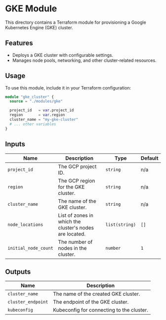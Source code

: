 # GKE Module

This directory contains a Terraform module for provisioning a Google Kubernetes Engine (GKE) cluster.

## Features

- Deploys a GKE cluster with configurable settings.
- Manages node pools, networking, and other cluster-related resources.

## Usage

To use this module, include it in your Terraform configuration:

```terraform
module "gke_cluster" {
  source = "./modules/gke"

  project_id   = var.project_id
  region       = var.region
  cluster_name = "my-gke-cluster"
  # ... other variables
}
```

## Inputs

| Name         | Description                               | Type     | Default |
|--------------|-------------------------------------------|----------|---------|
| `project_id` | The GCP project ID.                       | `string` | n/a     |
| `region`     | The GCP region for the GKE cluster.       | `string` | n/a     |
| `cluster_name` | The name of the GKE cluster.              | `string` | n/a     |
| `node_locations` | List of zones in which the cluster's nodes are located. | `list(string)` | `[]` |
| `initial_node_count` | The number of nodes in the cluster.       | `number` | `1`     |

## Outputs

| Name             | Description                               |
|------------------|-------------------------------------------|
| `cluster_name`   | The name of the created GKE cluster.      |
| `cluster_endpoint` | The endpoint of the GKE cluster.          |
| `kubeconfig`     | Kubeconfig for connecting to the cluster. |
